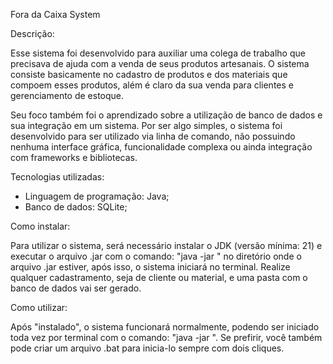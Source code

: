 Fora da Caixa System

Descrição:

Esse sistema foi desenvolvido para auxiliar uma colega de trabalho que precisava de ajuda com a venda de seus produtos artesanais. O sistema consiste basicamente no cadastro de produtos e dos materiais que compoem esses produtos, além é claro da sua
venda para clientes e gerenciamento de estoque.

Seu foco também foi o aprendizado sobre a utilização de banco de dados e sua integração em um sistema. Por ser algo simples, o sistema foi desenvolvido para ser utilizado via linha de comando, não possuindo nenhuma interface gráfica, funcionalidade complexa ou ainda integração com frameworks e bibliotecas.

Tecnologias utilizadas:

- Linguagem de programação: Java;
- Banco de dados: SQLite;

Como instalar:

Para utilizar o sistema, será necessário instalar o JDK (versão mínima: 21) e executar o arquivo .jar com o comando: "java -jar " no diretório onde o arquivo .jar estiver, após isso, o sistema iniciará no terminal. Realize qualquer
cadastramento, seja de cliente ou material, e uma pasta com o banco de dados vai ser gerado.

Como utilizar:

Após "instalado", o sistema funcionará normalmente, podendo ser iniciado toda vez por terminal com o comando: "java -jar ". Se prefirir, você também pode criar um arquivo .bat para inicia-lo sempre com dois cliques.
